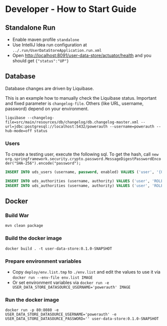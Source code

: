 # Developer - How to Start Guide


## Standalone Run

- Enable maven profile `standalone`
- Use IntelliJ Idea run configuration at `../.run/UserDataStoreApplication.run.xml`
- Open [http://localhost:8091/user-data-store/actuator/health](http://localhost:8091/user-data-store/actuator/health) and you should get `{"status":"UP"}`


## Database

Database changes are driven by Liquibase.

This is an example how to manually check the Liquibase status.
Important and fixed parameter is `changelog-file`.
Others (like URL, username, password) depend on your environment.

```shell
liquibase --changelog-file=src/main/resources/db/changelog/db.changelog-master.xml --url=jdbc:postgresql://localhost:5432/powerauth --username=powerauth --hub-mode=off status
```


### Users

To create a testing user, execute the following sql.
To get the hash, call `new org.springframework.security.crypto.password.MessageDigestPasswordEncoder("SHA-256").encode("password");` 

```sql
INSERT INTO uds_users (username, password, enabled) VALUES ('user', '{O35pWc2gYBen1x6fdP8jxc4knxkOdwwhW4nobRrZ/m4=}ce0f5a243469ffe3371432b2c6970d33ef0403fc3a839b1d19c19d395ff53695', true);

INSERT INTO uds_authorities (username, authority) VALUES ('user', 'ROLE_READ');
INSERT INTO uds_authorities (username, authority) VALUES ('user', 'ROLE_WRITE');
```


## Docker


### Build War

```shell
mvn clean package
```


### Build the docker image

```shell
docker build . -t user-data-store:0.1.0-SNAPSHOT
```


### Prepare environment variables

* Copy `deploy/env.list.tmp` to `./env.list` and edit the values to use it via `docker run --env-file env.list IMAGE`
* Or set environment variables via `docker run -e USER_DATA_STORE_DATASOURCE_USERNAME='powerauth' IMAGE`


### Run the docker image

```shell
docker run -p 80:8080 -e USER_DATA_STORE_DATASOURCE_USERNAME='powerauth' -e USER_DATA_STORE_DATASOURCE_PASSWORD='' user-data-store:0.1.0-SNAPSHOT 
```
